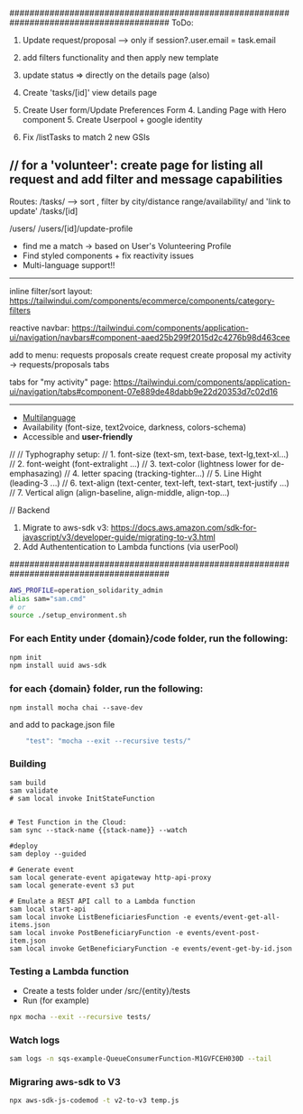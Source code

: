 ########################################################################################
ToDo:

1. Update request/proposal --> only if session?.user.email = task.email
2. add filters functionality and then apply new template
3. update status => directly on the details page (also)

4. Create 'tasks/[id]' view details page
5. Create User form/Update Preferences Form 4. Landing Page with Hero component 5. Create Userpool + google identity

6. Fix /listTasks to match 2 new GSIs

## // for a 'volunteer': create page for listing all request and add filter and message capabilities

Routes:
/tasks/ --> sort , filter by city/distance range/availability/ and 'link to update'
/tasks/[id]

/users/
/users/[id]/update-profile

- find me a match -> based on User's Volunteering Profile
- Find styled components + fix reactivity issues
- Multi-language support!!

---

inline filter/sort layout:
https://tailwindui.com/components/ecommerce/components/category-filters

reactive navbar:
https://tailwindui.com/components/application-ui/navigation/navbars#component-aaed25b299f2015d2c4276b98d463cee

add to menu:
requests
proposals
create request
create proposal
my activity -> requests/proposals tabs

tabs for "my activity" page:
https://tailwindui.com/components/application-ui/navigation/tabs#component-07e889de48dabb9e22d20353d7c02d16

---

- [Multilanguage](https://phrase.com/blog/posts/nextjs-i18n/)
- Availability (font-size, text2voice, darkness, colors-schema)
- Accessible and **user-friendly**

//
// Typhography setup:
// 1. font-size (text-sm, text-base, text-lg,text-xl...)
// 2. font-weight (font-extralight ...)
// 3. text-color (lightness lower for de-emphasazing)
// 4. letter spacing (tracking-tighter...)
// 5. Line Hight (leading-3 ...)
// 6. text-align (text-center, text-left, text-start, text-justify ...)
// 7. Vertical align (align-baseline, align-middle, align-top...)

//
Backend

1. Migrate to aws-sdk v3:
   https://docs.aws.amazon.com/sdk-for-javascript/v3/developer-guide/migrating-to-v3.html
2. Add Authententication to Lambda functions (via userPool)

########################################################################################

```sh
AWS_PROFILE=operation_solidarity_admin
alias sam="sam.cmd"
# or
source ./setup_environment.sh

```

### For each Entity under {domain}/code folder, run the following:

```sh
npm init
npm install uuid aws-sdk
```

### for each {domain} folder, run the following:

```
npm install mocha chai --save-dev
```

and add to package.json file

```js
    "test": "mocha --exit --recursive tests/"
```

### Building

```
sam build
sam validate
# sam local invoke InitStateFunction


# Test Function in the Cloud:
sam sync --stack-name {{stack-name}} --watch

#deploy
sam deploy --guided

# Generate event
sam local generate-event apigateway http-api-proxy
sam local generate-event s3 put

# Emulate a REST API call to a Lambda function
sam local start-api
sam local invoke ListBeneficiariesFunction -e events/event-get-all-items.json
sam local invoke PostBeneficiaryFunction -e events/event-post-item.json
sam local invoke GetBeneficiaryFunction -e events/event-get-by-id.json

```

### Testing a Lambda function

- Create a tests folder under /src/{entity}/tests
- Run (for example)

```sh
npx mocha --exit --recursive tests/
```

### Watch logs

```sh
sam logs -n sqs-example-QueueConsumerFunction-M1GVFCEH030D --tail

```

### Migraring aws-sdk to V3

```sh
npx aws-sdk-js-codemod -t v2-to-v3 temp.js
```
